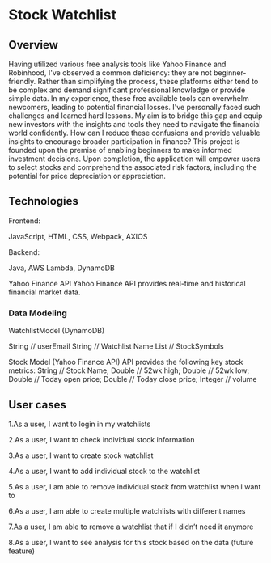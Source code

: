 # Stock Watchlist
## Overview
Having utilized various free analysis tools like Yahoo Finance and Robinhood, I've observed a common deficiency: they are not beginner-friendly. Rather than simplifying the process, these platforms either tend to be complex and demand significant professional knowledge or provide simple data. In my experience, these free available tools can overwhelm newcomers, leading to potential financial losses. I've personally faced such challenges and learned hard lessons. My aim is to bridge this gap and equip new investors with the insights and tools they need to navigate the financial world confidently. How can I reduce these confusions and provide valuable insights to encourage broader participation in finance? This project is founded upon the premise of enabling beginners to make informed investment decisions. Upon completion, the application will empower users to select stocks and comprehend the associated risk factors, including the potential for price depreciation or appreciation.

## Technologies
Frontend: 

JavaScript, HTML, CSS, Webpack, AXIOS

Backend:

Java, AWS Lambda, DynamoDB

Yahoo Finance API
Yahoo Finance API provides real-time and historical financial market data. 

### Data Modeling
WatchlistModel (DynamoDB)

String // userEmail
String // Watchlist Name
List<String> // StockSymbols  

Stock Model (Yahoo Finance API)
API provides the following key stock metrics:
String // Stock Name;
Double // 52wk high;
Double // 52wk low;
Double // Today open price;
Double // Today close price;
Integer // volume

## User cases
1.As a user, I want to login in my watchlists

2.As a user, I want to check individual stock information

3.As a user, I want to create stock watchlist

4.As a user, I want to add individual stock to the watchlist

5.As a user, I am able to remove individual stock from watchlist when I want to 

6.As a user, I am able to create multiple watchlists with different names

7.As a user, I am able to remove a watchlist that if I didn’t need it anymore

8.As a user, I want to see analysis for this stock based on the data (future feature)


